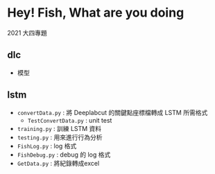 # Hey! Fish,  What are you doing
2021 大四專題

## dlc
+ 模型

## lstm
+ `convertData.py` : 將 Deeplabcut 的關鍵點座標檔轉成 LSTM 所需格式
    + `TestConvertData.py` : unit test
+ `training.py` : 訓練 LSTM 資料
+ `testing.py` : 用來進行行為分析
+ `FishLog.py` : log 格式
+ `FishDebug.py` : debug 的 log 格式
+ `GetData.py` : 將紀錄轉成excel